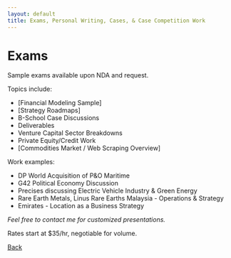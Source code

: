 ```yaml
---
layout: default
title: Exams, Personal Writing, Cases, & Case Competition Work
---
```


# Exams

Sample exams available upon NDA and request.

Topics include:

- [Financial Modeling Sample]  
- [Strategy Roadmaps]
- B-School Case Discussions
- Deliverables
- Venture Capital Sector Breakdowns
- Private Equity/Credit Work
- [Commodities Market / Web Scraping Overview]


Work examples:

- DP World Acquisition of P&O Maritime
- G42 Political Economy Discussion
- Precises discussing Electric Vehicle Industry & Green Energy
- Rare Earth Metals, Linus Rare Earths Malaysia - Operations & Strategy
- Emirates - Location as a Business Strategy
 
*Feel free to contact me for customized presentations.*

Rates start at $35/hr, negotiable for volume. 

[Back](index.md)

